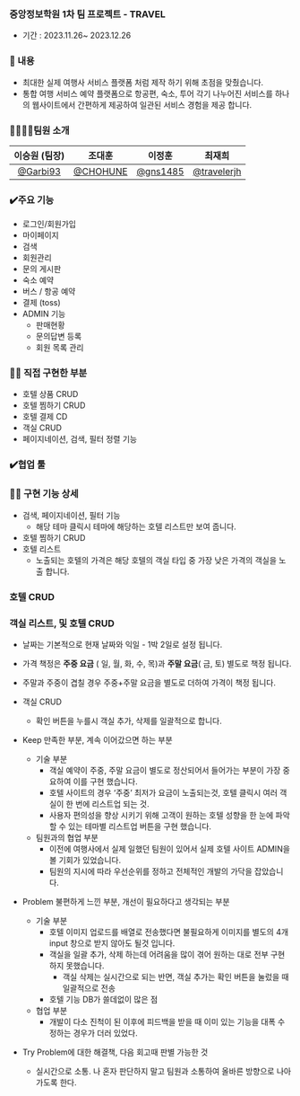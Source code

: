 
### 중앙정보학원 1차 팀 프로젝트 - TRAVEL
- 기간 : 2023.11.26~ 2023.12.26

### 📖 내용
- 최대한 실제 여행사 서비스 플랫폼 처럼 제작 하기 위해 초점을 맞췄습니다.
- 통합 여행 서비스 예약 플랫폼으로 항공편, 숙소, 투어 각기 나누어진 서비스를 하나의 웹사이트에서 간편하게 제공하여  일관된 서비스 경험을 제공 합니다.


### 👨‍👩‍👦‍👦팀원 소개

|              이승원    (팀장)               |                  조대훈                   |                   이정훈                   | 최재희                                          |                                                                                                               
|:--------------------------------------:|:--------------------------------------:|:---------------------------------------:|----------------------------------------------| 
| [@Garbi93](https://github.com/Garbi93) | [@CHOHUNE](https://github.com/CHOHUNE) | [@gns1485](https://github.com/gns14585) | [@travelerjh](https://github.com/travelerjh) |


### ✔️주요 기능

- 로그인/회원가입
- 마이페이지
- 검색
- 회원관리
- 문의 게시판
- 숙소 예약
- 버스 / 항공 예약
- 결제 (toss)
- ADMIN 기능
    - 판매현황
    - 문의답변 등록
    - 회원 목록 관리

### 🙋‍♂️ 직접 구현한 부분

- 호텔 상품 CRUD
- 호텔 찜하기 CRUD
- 호텔 결제 CD
- 객실 CRUD
- 페이지네이션, 검색, 필터 정렬 기능

### ✔️협업 툴



### 🙋‍♂️ 구현 기능 상세

- 검색, 페이지네이션, 필터 기능
    - 해당 테마 클릭시 테마에 해당하는 호텔 리스트만 보여 줍니다.
- 호텔 찜하기 CRUD
- 호텔 리스트
    - 노출되는 호텔의 가격은 해당 호텔의 객실 타입 중 가장 낮은 가격의 객실을 노출 합니다.



### **호텔 CRUD**



### 객실 리스트, 및 호텔 CRUD

- 날짜는 기본적으로 현재 날짜와 익일 - 1박 2일로 설정 됩니다.
- 가격 책정은 **주중 요금** ( 일, 월, 화, 수, 목)과 **주말 요금**( 금, 토) 별도로 책정 됩니다.
- 주말과 주중이 겹칠 경우 주중+주말 요금을 별도로 더하여 가격이 책정 됩니다.



- 객실 CRUD
    - 확인 버튼을 누를시 객실 추가, 삭제를 일괄적으로 합니다.



- Keep 만족한 부분, 계속 이어갔으면 하는 부분
    - 기술 부분
      - 객실 예약이 주중, 주말 요금이 별도로 정산되어서 들어가는 부분이 가장 중요하여 이를 구현 했습니다.
      - 호텔 사이트의 경우 ‘주중’ 최저가 요금이 노출되는것, 호텔 클릭시 여러 객실이 한 번에 리스트업 되는 것.
      - 사용자 편의성을 향상 시키기 위해 고객이 원하는 호텔 성향을 한 눈에 파악할 수 있는 테마별 리스트업 버튼을 구현 했습니다.
    - 팀원과의 협업 부분
        - 이전에 여행사에서 실제 일했던 팀원이 있어서 실제 호텔 사이트 ADMIN을 볼 기회가 있었습니다.
        - 팀원의 지시에 따라 우선순위를 정하고 전체적인 개발의 가닥을 잡았습니다.
- Problem 불편하게 느낀 부분, 개선이 필요하다고 생각되는 부분
    - 기술 부분
        - 호텔 이미지 업로드를 배열로 전송했다면 불필요하게 이미지를 별도의 4개 input 창으로 받지 않아도 될것 입니다.
        - 객실을 일괄 추가, 삭제 하는데 어려움을 많이 겪어 원하는 대로 전부 구현하지 못했습니다.
            - 객실 삭제는 실시간으로 되는 반면, 객실 추가는 확인 버튼을 눌렀을 때 일괄적으로 전송
        - 호텔 기능 DB가 쓸데없이 많은 점
    - 협업 부분
        - 개발이 다소 진척이 된 이후에  피드백을 받을 때 이미 있는 기능을 대폭 수정하는 경우가 더러 있었다.
- Try Problem에 대한 해결책, 다음 회고때 판별 가능한 것
    - 실시간으로 소통. 나 혼자 판단하지 말고 팀원과 소통하여 올바른 방향으로 나아가도록 한다.
